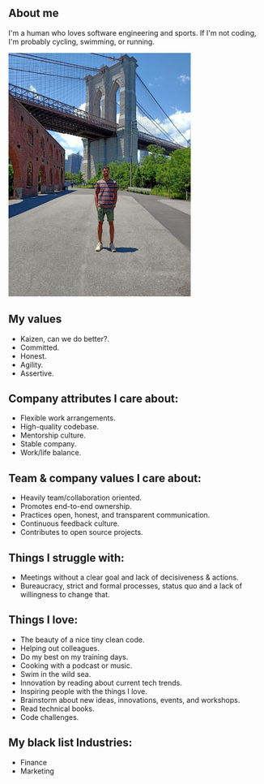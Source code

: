 ## About me

I'm a human who loves software engineering and sports. If I'm not coding, I'm probably cycling, swimming, or running.

![profile](./profile.jpg)

## My values

- Kaizen, can we do better?.
- Committed.
- Honest.
- Agility.
- Assertive.


## Company attributes I care about:

- Flexible work arrangements.
- High-quality codebase.
- Mentorship culture.
- Stable company.
- Work/life balance.

## Team & company values I care about:

- Heavily team/collaboration oriented.
- Promotes end-to-end ownership.
- Practices open, honest, and transparent communication.
- Continuous feedback culture.
- Contributes to open source projects.

## Things I struggle with:

- Meetings without a clear goal and lack of decisiveness & actions.
- Bureaucracy, strict and formal processes, status quo and a lack of willingness to change that.

## Things I love:

- The beauty of a nice tiny clean code.
- Helping out colleagues.
- Do my best on my training days.
- Cooking with a podcast or music.
- Swim in the wild sea.
- Innovation by reading about current tech trends.
- Inspiring people with the things I love.
- Brainstorm about new ideas, innovations, events, and workshops.
- Read technical books.
- Code challenges.

## My black list Industries:

- Finance
- Marketing
